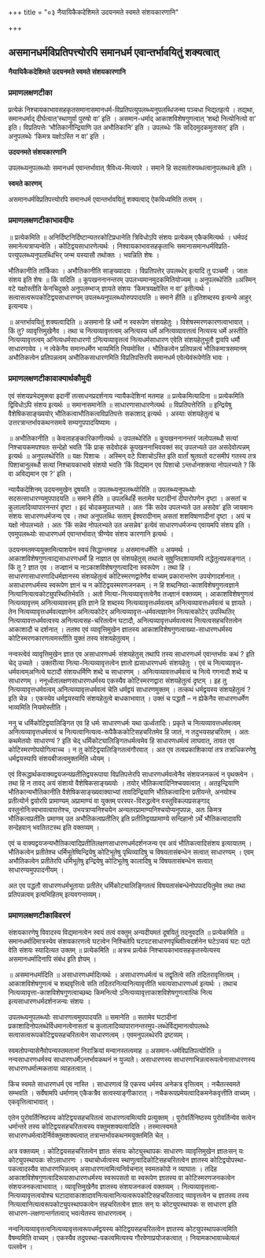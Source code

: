 +++
title = "०३ नैयायिकैकदेशिमते उदयनमते स्वमते संशयकारणानि"

+++


## असमानधर्मविप्रतिपत्त्योरपि समानधर्म एवान्तर्भावयितुं शक्यत्वात्

**नैयायिकैकदेशिमते उदयनमते स्वमते संशयकारणानि** 

### **प्रमाणलक्षणटीका**

प्रत्येकं निश्चायकाभावसहकृतसमानासमानधर्म-विप्रतिपत्युपलब्ध्यनुपलब्धिजन्मा पञ्चधा भिद्यतइत्ये । तद्यथा, समानधर्माद् दीर्घत्वात्‘स्थाणुर्वा पुरुषो वा’ इति । असमान-धर्माद् आकाशविशेषगुणत्वात् ‘शब्दो नित्योनित्यो वा’ इति। विप्रतिपत्तेः ‘भौतिकानीन्द्रियाणि उत अभौतिकानि’ इति । उपलब्धेः ‘किं सदिदमुदकमुतासत्’ इति । अनुपलब्धेः ‘किमत्र यक्षोऽस्ति न वा’ इति ।

**उदयनमते संशयकारणानि** 

उपलब्ध्यनुपलब्ध्योः समानधर्म एवान्तर्भावात् त्रैविध्य-मित्यपरे । समाने हि सदसतोरुपब्धत्वानुपलब्धत्वे इति ।

**स्वमते कारणम्** 

असमानधर्मविप्रतिपत्त्योरपि समानधर्म एवान्तर्भावयितुं शक्यत्वाद् ऐकविध्यमिति तत्वम् ।

### **प्रमाणलक्षणटीकाभावदीपः**

॥ प्रत्येकमिति ॥ अनिर्दिष्टनिर्दिष्टान्यतरकोटिप्रधानेति त्रिविधोऽपि संशयः प्रत्येकम् एकैकमित्यर्थः । धर्मपदं समानेत्यत्राप्यन्वेति । कोटिद्वयसाधारणेत्यर्थः । निश्वायकाभावसहकृताभिः समानासमानधर्मविप्रति-पत्त्युपलब्ध्यनुपलब्धिभिर् जन्म यस्यासौ तथोक्तः । भवन्निति शेषः ।

भौतिकानीति तार्किकाः । अभौतिकानीति साङ्ख्यादयः । विप्रतिपत्तेर् उपलब्धेर् इत्यादि तु पञ्चमी । जातः संशय इति शेषः ॥ किं सदिति ॥ कूपखननानन्तरम् उपलभ्यमानमुदकमितियोज्यम् ॥ अनुपलब्धेरिति ॥अस्मिन् वटे यक्षोस्तीति केनचिदुक्ते अनुपलम्भाज् ज्ञायते संशयः ‘किमत्रयक्षोस्ति न वा’ इतीत्यर्थः । सत्वासत्वरूपकोटिद्वयसाधारण्यम् उपलब्ध्यनुपलब्ध्योरुपपादयति ॥ समाने हीति ॥ इतिशब्दस्य इत्यन्ये आहुर् इत्यन्वयः।

॥ अन्तर्भावयितुं शक्यत्वादिति ॥ असमानो हि धर्मो न स्वरूपेण संशयहेतुः । विशेषस्मरणकारणत्वाभावात् । किं तु? व्यावृत्तिमुखेनैव । तथा च नित्यव्यावृत्तत्वम् अनित्यस्य धर्मे अनित्यव्यावत्तत्वं नित्यस्य धर्मे अस्तीति नित्यव्यावृत्तत्वम् अनित्यधर्मसाधारणो ऽनित्यव्यावृत्तत्वं नित्यधर्मसाधारण एवेति संशयहेतुभूतौ द्वावपि धर्मौ साधारणावेव । न त्वेकेनैव समानधर्मेण भाव्यमिति नियमोस्ति । भौतिकत्वेन प्रतिपन्नत्वं भौतिकमात्रसमानम् अभौतिकत्वेन प्रतिपन्नत्वम् अभौतिकसाधारणमिति विप्रतिपत्तिरपि समानधर्म एवेत्येवंरूपेणेति भावः ।

### **प्रमाणलक्षणटीकावाक्यार्थकौमुदी**

एवं संशयप्रभेदमुक्त्वा इदानीं तत्साधनप्रदर्शनाय न्यायैकदेशिनां मतमाह ॥ प्रत्येकमित्यादिना ॥ प्रत्येकमिति द्विविधोऽपि संशय इत्यर्थः ॥ समानासमानेति ॥ साधारणासाधारणेत्यर्थः ॥ विप्रतिपत्तेरिति ॥ इन्द्रियेषु वैशेषिकसाङ्ख्ययोर् भौतिकत्वाभौतिकत्वविप्रतिपत्तेः सकाशाद् इत्यर्थः । अस्याः संशयहेतुत्वं च उत्तरत्रान्तर्भावकथनसमये सम्यगुपपादयिष्यामः ।

॥ अभौतिकानीति ॥ केवलाहङ्कारिकाणीत्यर्थः ॥ उपलब्धेरिति ॥ कूपखननानन्तरं जलोपलब्धौ सत्यां निश्चायकमपश्यतः सन्देहो भवति ‘किं प्राक् सदेवोदकं कूपखननाभिवयक्तं सद् उपलभ्यते उत असदेवोत्पन्नम् इत्यर्थः ॥ अनुपलब्धेरिति ॥ यक्षः पिशाचः । अस्मिन् वटे पिशाचोऽस्ति इति वार्तां श्रुतवतो वटसमीपं गतस्य तत्र पिशाचानुलब्धौ सत्यां निश्चायकाभावे संशयो भवति ‘किं विद्यमान एव पिशाचो ऽन्तर्धानशक्त्या नोपलभ्यते ? किं वा अविद्यमान एव ?’ इति ।

न्यायैकदेशिनम् उदयनमुखेन दूषयति ॥ उपलब्ध्यनुपलब्ध्योरिति ॥ उपलब्ध्यनुपब्ध्योः सदसत्साधारण्यमुपपादयति ॥ समाने हीति ॥ उपलब्धिर्हि सतामेव घटादीनां दीपारोपणेन दृष्टा । असतां च कुलालादिव्यापारनन्तरं दृष्टा । इदं चोदकमुपलभ्यते । अतः ‘किं सदेव उपलभ्यते उत असदेव’ इति जायमानः संशयः साधारणधर्मजन्य एव । तथा अनुपलब्धिः सताम् ईश्वरादीनाम् असतां शशविषाणादीनां दृष्टा । अयं च यक्षो नोपलभ्यते । अतः ‘किं सन्नेव नोपलभ्यते उत असन्नेव’ इत्येवं साधारणधर्मजन्य एवायमपि संशय इति । एवमुपलब्ध्योः साधारणधर्म एवान्तर्भावात् त्रीण्येव संशय कारणानि इत्यर्थः ।

उदयनमतमप्ययुक्तमित्याशयेन स्वयं सिद्धान्तमाह ॥ असमानधर्मेति ॥ अयमर्थः । आकाशविशेषगुणत्वाद्यसाधारणधर्मो हि नाज्ञात एव संशयहेतुस् तथात्वे सुषुप्तिदशायामपि तद्धेतुत्वप्रसङ्गात् । किं तु ? ज्ञात एव । तज्ज्ञानं च नाऽकाशविशेषगुणत्वादिना स्वरूपेण । तथा हि । साधारणासाधारणादिधर्मज्ञानस्य संशयहेतुत्वं कोटिस्मरणद्वारेणैव वाच्यम् प्रकारान्तरेण उपयोगादर्शनात् । असाधारणधर्मस्य स्वरूपेण ज्ञानं च न कोटिद्वयस्मरणजनकम् । न हि शब्दनिष्ठा-काशविशेषगुणत्वज्ञाने नित्यानित्यत्वकोट्युपस्थितिर्भवति । अतो नित्या-नित्यव्यावृत्तत्वेनैव तज्ज्ञानं वक्तव्यम् । आकाशविशेषगुणत्वं नित्यव्यावृत्तम् अनित्यव्यावत्तम् इति ज्ञाने हि शब्दस्य नित्यव्यावृत्तधर्मवत्वम् अनित्यव्यावत्तधर्मवत्वं च ज्ञायते । तेन नित्यव्यावृत्तधर्मवत्वज्ञानेन अनित्यकोटेर् अनित्यव्यावृत्त-धर्मवत्वज्ञानेन नित्यत्वकोटेर् उपस्थितिर् नित्यव्यावत्तधर्मवत्वस्य अनित्यत्वसह-चरितत्वेन घटादौ, अनित्यव्यावृत्तधर्मवत्वस्य नित्यत्वसहचरितत्वेन आकाशादौ च दर्शनात् । ततश्व एवं व्यावृत्तिमुखेन ज्ञातस्य आकाशविशेषगुणत्वाख्या-साधारणधर्मस्य कोटिस्मरणकारणत्वमस्तीति युक्तं तस्य संशयहेतुत्वम् ।

नन्वस्त्वेवं व्यावृत्तिमुखेन ज्ञात एव असाधारणधर्मः संशयहेतुस् तथापि तस्य साधारणधर्म एवान्तर्भावः कथं ? इति चेद् उच्यते । उक्तरीत्या नित्या-नित्यव्यावृत्तत्वेन ज्ञातो ह्यसाधारणधर्मः संशयहेतुः । एवं च नित्यव्यावृत्त-धर्मवत्वम्अनित्ये घटादौ संशयधर्मिणि शब्दे च साधारणम् । अनित्यव्यावत्तधर्मवत्वं च नित्ये गगनादौ शब्दे च साधारणम् । ननूर्ध्वतालक्षणसाधारणधर्मस्य एकस्यैव कोटिस्मरणद्वारा संशयहेतुत्वं दृष्टम् । इह तु नित्यव्यावृत्तधर्मवत्वम् अनित्यव्यावृत्तधर्मवत्वं चेति धर्मद्वयं साधारणमुक्तम् । तत्कथं धर्मद्वयस्य संशयहेतुत्वं ? इति चेन्न । एकस्येव धर्मद्वयस्यापि संशयहेतुत्वे बाधकाभावात् । उक्तं च पद्धतौ – न ह्येकेनैव साधारणधर्मेण भाव्यमिति नियमोस्तीति ।

ननु च धर्मिकोटिद्वयालिङ्गित एव हि धर्मः साधारणधर्मः यथा ऊर्ध्वतादिः। प्रकृते च नित्यव्यावत्तधर्मवत्वम् अनित्यव्यावृत्तधर्मवत्वं च नित्यत्वानित्यत्व-रूपैकैककोटिसहचरितमेव हि जातं, न तदुभयसहचरितम् । अतः कथमेतयोः साधारण्यं ? इति चेद् धर्मिकोट्यालिङ्गितधर्मत्वमेव हि साधारणधर्मत्वं लाघवात्, तावत एव कोटिस्मरणोपयोगित्वाच्च । न तु कोटिद्वयालिङ्गितत्वंगौरवात् । अत एव तत्वप्रकाशिकायां तत्र तत्राधिकरणेषु धर्मद्वयस्यापि संशयबीजत्वमुक्तमिति ध्येयम् ।

एवं विरूद्धार्थकवाक्यद्वयजन्यप्रतीतिद्वयरूपाया विप्रतिपत्तेरपि साधारणधर्मवत्वेनैव संशयजनकत्वं न पृथक्त्वेन । तथा हि न तावद् अयं संशायो वैशेषिकसाङ्ख्ययोः । तयोर् भौतिकत्वादिनिश्चयवत्वात् । अतइन्द्रियाणि भौतिकान्यभौतिकानीति वैशेषिकसाङ्ख्यवाक्याभ्यां तावदिन्द्रियाणि भौतिकत्वादिना प्रतीयन्ते, अनयोश्च प्रतीत्योर्न द्वयोरपि प्रामाण्यम् अप्रामाण्यं वा युक्तम् परस्पर-विरुद्धत्वेन वस्तुविकल्पप्रसङ्गाद् वस्तुनोनिःस्वभावत्वापत्तेश्च, उभयत्राप्यनिश्चयेन अन्यतरप्रामाण्यनिश्चयोप्यनुपपन्नः, अतः किमत्र भौतिकत्वप्रतीतिः प्रमाणम् उत अभौतिकत्वप्रतीतिर् इति प्रतीतिद्वयप्रामाण्ये सन्दिहानो ऽर्थे भौतिकत्वादावपि सन्देहवान् भवतितटस्थ इति वक्तव्यम् ।

एवं च वाक्यद्वयजन्यभौतिकत्वादिप्रतीतिलक्षणसाधारणधर्मदर्शनजन्य एव अयं भौतिकत्वादिसंशय इत्यायातम् । भौतिकत्वेन प्रतीतेश्च धर्मिभूतेष्विन्द्रियेषु कोटिभूतेषु पृथिव्यादिषु च विषयतासंबन्धेन सत्वात् साधारण्यम् । एवम् अभौतिकत्वेन प्रतीतेरपि धर्मिभूतेषु इन्द्रियेषु कोटिभूतेषु कालादिषु च विषयतासंबन्धेन सत्वात् साधारण्यमुपपादनीयम् ।

अत एव पद्धतौ साधारणधर्मभूतायाः प्रतीतेर् धर्मिकोट्यालिङ्गितत्वं विषयतासंबन्धेनोपपादयितुमेव तथा तथा प्रतिपन्नत्वम् इत्यभिहितम् इत्यवगन्तव्यम्।

### **प्रमाणलक्षणटीकाविवरणं**

संशयकारणेषु विवादस्य विद्यमानत्वेन स्वयं तत्वं वक्तुम् अन्यदीयमतं दूषयितुं तदनुवदति ॥ प्रत्येकमिति ॥ समानधर्मादिमात्रस्येव संशयकारणत्वे घटत्वेन निश्चितेपि घटपटसाधारणपृथिवीत्वदर्शनेन घटेऽप्ययं घटः पटो वेति संशयः स्यादित्यत उक्तम् ॥ प्रत्येकमिति ॥ अत्रच प्रत्येकं निश्चायकाभावसहकृतस्येत्यस्य असमानधर्मादिनापि संबंध इति ज्ञेयम् ।

॥ असमानधर्मादिति ॥ असाधारणधर्मादित्यर्थः । असाधारणधर्मत्वं च तद्वृतित्वे सति तदितरावृत्तित्वम् । आकाशविशेषगुणत्वं च शब्दवृत्तित्वे सति तदितरनित्यानित्यावृत्तीति भवत्यसाधारणधर्म इत्यर्थः । तथाच नित्यव्यावृत्ता-काशविशेषगुणत्वाच्छब्दः किमनित्यो ऽनित्यव्यावृत्ताकाशविशेषगुणत्वात्किं नित्य इत्यसाधारणधर्मदर्शनजन्यः संशयः ।

उपलब्ध्यनुपलब्ध्योः साधारणत्वमुपपादयति ॥ समानेति ॥ सतामेव घटादीनां प्रकाशादिनोपलब्धेर्विधमानत्वेनासतां च कुलालादिव्यापारानन्तरमुप-लब्धेर्विद्यमानत्वोपलब्धेः सत्वासत्वरूपकोटिद्वयसहचरितत्वेन साधारणत्वम् । एवमनुपलब्धेरपि द्रष्टव्यम् ।

स्वमतोपन्यासेनैवोपन्यस्तमतानां निराक्रियां मन्वानस्तत्वमाह ॥ असमान-धर्मविप्रतिपत्योरिति ॥ नन्वसाधारणधर्मस्य साधारणधर्मेऽन्तर्भावकथनं न युज्यते। असाधारणस्य साधारणाभिन्नत्वरूपत्वेनासाधारणस्य साधारणधर्मात्मकताया व्याहतत्वात् ।

किंच स्वमते साधारणधर्म एव नास्ति । साधारणत्वं हि एकस्य धर्मस्य अनेकत्र वृत्तित्वम् । नचैतत्स्वमते सम्भवति । सर्वेषामपि धर्माणाम् एकैकत्रैव सत्वस्याङ्गीकारात् । नचैकरूपप्रमेयत्वादिकमनेकवृत्तीति वाच्यम् । एकवृत्तित्वाभावात् ।

एतेन पुरोवर्तिनिष्ठस्य कोटिद्वयसहचरितत्वं साधारणत्वमित्यपि प्रत्युक्तम् । पुरोवर्तिनिष्ठस्य पुरोवर्तिन्येव सत्वेन धर्मान्तरे तस्य कोटिद्वयसहचरितत्वस्य वक्तुमशक्यत्वादिति । तस्मात्स्वमते साधारणधर्मत्वादेर्निर्वक्तुमशक्यत्वात् तत्रान्तर्भावकथनमयुक्तमिति चेत् ।

अत्र वक्तव्यम् । कोटिद्वयसहचरितत्वेन ज्ञातः संसयः कोट्युस्थापकः साधारणः व्यावृत्तिमुखेन ज्ञातःसन् यः कोट्युपस्थापकः सोऽसाधारणः । यथाचोर्ध्यत्वस्य स्थाणुत्वादिकोटिसहचरितत्वेन ज्ञातस्य कोटिद्वयोपस्था-पकत्वादस्यैव साधारणभिन्नत्वम् असाधारणत्वमित्यनिर्वचनात् स्वमतकोपो न व्याघातः । तदिह आकाशविशेषगुणत्वादिरूपासाधारणधर्मस्य स्वरूपसतो वा स्वरूपेण ज्ञातस्य वा कोटिस्मरणजनकत्वेन संशयजनकत्वाभावात् । व्यावृत्तिमुखेनैव ज्ञातस्य संशयजनकत्वं वक्तव्यम् । नित्यव्यावृत्तत्वा-नित्यव्यावृत्तत्वयोश्च घटादावाकाशादावनित्यत्वानित्यत्वरूपकोटिसहचरितत्वाद् व्यावृत्तत्वेन च ज्ञातस्य तस्य नित्यत्वानित्यत्वरूपकोट्युपस्थापकत्वेन सहचरितत्वेन ज्ञातः सन् यः कोट्युपस्थापकः स साधारण इति साधारण-लक्षणान्तर्गतत्वाद् भवत्येतस्य साधारणत्वम् ।

नन्वनित्यव्यावृत्तत्वनित्यव्यावृत्तत्वरूपधर्मद्वयस्य कोटिद्वयसहचरितत्वेन ज्ञातस्य कोटयुपस्थापकत्वमिति वैषम्यमिति वाच्यम् । एकस्यैव तदुपस्था-पकत्वमित्यस्य गौरवेणाप्रयोजकत्वात् । नियामकाभावाच्चेत्यलं पल्लवेन ।

